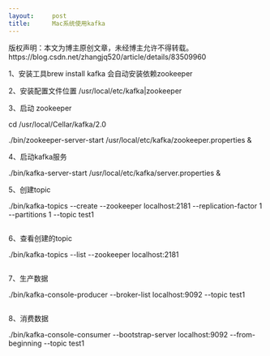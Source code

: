 ```yaml
---
layout:     post
title:      Mac系统使用kafka
---
```

<div id="article_content" class="article_content clearfix csdn-tracking-statistics" data-pid="blog" data-mod="popu_307" data-dsm="post">
								<div class="article-copyright">
					版权声明：本文为博主原创文章，未经博主允许不得转载。					https://blog.csdn.net/zhangjq520/article/details/83509960				</div>
								            <link rel="stylesheet" href="https://csdnimg.cn/release/phoenix/template/css/ck_htmledit_views-f76675cdea.css">
						<div class="htmledit_views" id="content_views">
                <p>1、安装工具brew install kafka 会自动安装依赖zookeeper</p>

<p>2、安装配置文件位置 /usr/local/etc/kafka|zookeeper</p>

<p>3、启动 zookeeper</p>

<p>cd /usr/local/Cellar/kafka/2.0</p>

<p>./bin/zookeeper-server-start /usr/local/etc/kafka/zookeeper.properties &amp;</p>

<p>4、启动kafka服务</p>

<p>./bin/kafka-server-start /usr/local/etc/kafka/server.properties &amp;</p>

<p>5、创建topic </p>

<p>./bin/kafka-topics --create --zookeeper localhost:2181 --replication-factor 1 --partitions 1 --topic test1</p>

<p><img alt="" class="has" src="https://img-blog.csdnimg.cn/20181029173742537.png?x-oss-process=image/watermark,type_ZmFuZ3poZW5naGVpdGk,shadow_10,text_aHR0cHM6Ly9ibG9nLmNzZG4ubmV0L3poYW5nanE1MjA=,size_16,color_FFFFFF,t_70"></p>

<p>6、查看创建的topic</p>

<p>./bin/kafka-topics --list --zookeeper localhost:2181</p>

<p><img alt="" class="has" src="https://img-blog.csdnimg.cn/20181029173803970.png?x-oss-process=image/watermark,type_ZmFuZ3poZW5naGVpdGk,shadow_10,text_aHR0cHM6Ly9ibG9nLmNzZG4ubmV0L3poYW5nanE1MjA=,size_16,color_FFFFFF,t_70"></p>

<p>7、生产数据</p>

<p>./bin/kafka-console-producer --broker-list localhost:9092 --topic test1</p>

<p><img alt="" class="has" src="https://img-blog.csdnimg.cn/20181029173823754.png?x-oss-process=image/watermark,type_ZmFuZ3poZW5naGVpdGk,shadow_10,text_aHR0cHM6Ly9ibG9nLmNzZG4ubmV0L3poYW5nanE1MjA=,size_16,color_FFFFFF,t_70"></p>

<p>8、消费数据</p>

<p>./bin/kafka-console-consumer --bootstrap-server localhost:9092 --from-beginning --topic test1</p>

<p><img alt="" class="has" src="https://img-blog.csdnimg.cn/20181029173835934.png?x-oss-process=image/watermark,type_ZmFuZ3poZW5naGVpdGk,shadow_10,text_aHR0cHM6Ly9ibG9nLmNzZG4ubmV0L3poYW5nanE1MjA=,size_16,color_FFFFFF,t_70"></p>            </div>
                </div>